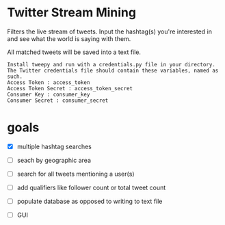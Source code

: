 Twitter Stream Mining
=====================

Filters the live stream of tweets. Input the hashtag(s) you're interested in and see what the world is saying with them.

All matched tweets will be saved into a text file.


	Install tweepy and run with a credentials.py file in your directory.
	The Twitter credentials file should contain these variables, named as such.
	Access Token : access_token
	Access Token Secret : access_token_secret
	Consumer Key : consumer_key
	Consumer Secret : consumer_secret


goals
=====================

- [x] multiple hashtag searches
- [ ] seach by geographic area
- [ ] search for all tweets mentioning a user(s)
- [ ] add qualifiers like follower count or total tweet count
- [ ] populate database as opposed to writing to text file
- [ ] GUI



